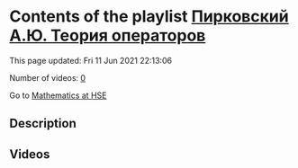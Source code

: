 # Contents of the playlist [Пирковский А.Ю. Теория операторов](https://www.youtube.com/playlist?list=PLq3E5oubNNoAsDWD7ZxG76Dc8O_7CZmgC)

This page updated: Fri 11 Jun 2021 22:13:06

Number of videos: [0](#videos)

Go to [Mathematics at HSE](../README.md)

## Description



## Videos

